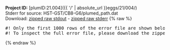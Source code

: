 **Project ID:** [plumID:21.004]({{ '/' | absolute_url }}eggs/21/004/)  
Stderr for source:  HST-GST/CB8-G6/plumed_path.dat   
Download: [zipped raw stdout](plumed_path.dat.plumed.stdout.txt.zip) - [zipped raw stderr](plumed_path.dat.plumed.stderr.txt.zip) 
{% raw %}
<pre>
#! Only the first 1000 rows of the error file are shown below
#! To inspect the full error file, please download the zipped raw stderr file above
</pre>
{% endraw %}
